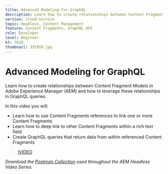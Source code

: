 ```yaml
---
title: Advanced Modeling for GraphQL
description: Learn how to create relationships between Content Fragment Models in Adobe Experience Manager (AEM) and how to leverage these relationships in GraphQL queries.
version: cloud-service
topic: Headless, Content Management
feature: Content Fragments, GraphQL API
role: Developer
level: Beginner
kt: 7620
thumbnail: 332859.jpg
---
```


# Advanced Modeling for GraphQL

Learn how to create relationships between Content Fragment Models in Adobe Experience Manager (AEM) and how to leverage these relationships in GraphQL queries.

In this video you will:

+ Learn how to use Content Fragments references to link one or more Content Fragments
+ Learn how to deep link to other Content Fragments within a rich text field
+ Create GraphQL queries that return data from within referenced Content Fragments

>[!VIDEO](https://video.tv.adobe.com/v/332859/?quality=12&learn=on)

_Download the [Postman Collection](./assets/aem-headless-video-series.postman_collection.json) used throughout the AEM Headless Video Series._